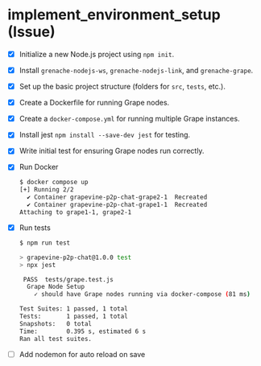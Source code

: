 # implement_environment_setup (Issue)

- [x] Initialize a new Node.js project using `npm init`.
- [x] Install `grenache-nodejs-ws`, `grenache-nodejs-link`, and `grenache-grape`.
- [x] Set up the basic project structure (folders for `src`, `tests`, etc.).
- [x] Create a Dockerfile for running Grape nodes.
- [x] Create a `docker-compose.yml` for running multiple Grape instances.
- [x] Install jest `npm install --save-dev jest` for testing.
- [x] Write initial test for ensuring Grape nodes run correctly.
- [x] Run Docker
  ```bash
  $ docker compose up
  [+] Running 2/2
    ✔ Container grapevine-p2p-chat-grape2-1  Recreated                              0.3s
    ✔ Container grapevine-p2p-chat-grape1-1  Recreated                              0.3s
  Attaching to grape1-1, grape2-1
  ```
- [x] Run tests

  ```bash
  $ npm run test

  > grapevine-p2p-chat@1.0.0 test
  > npx jest

   PASS  tests/grape.test.js
    Grape Node Setup
      ✓ should have Grape nodes running via docker-compose (81 ms)

  Test Suites: 1 passed, 1 total
  Tests:       1 passed, 1 total
  Snapshots:   0 total
  Time:        0.395 s, estimated 6 s
  Ran all test suites.
  ```

- [ ] Add nodemon for auto reload on save
